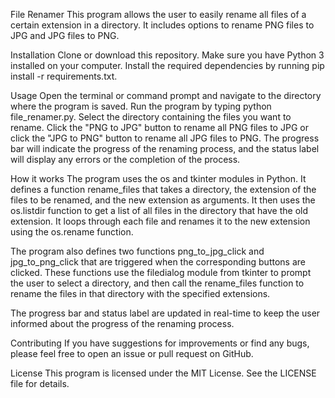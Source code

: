 File Renamer
This program allows the user to easily rename all files of a certain extension in a directory. 
It includes options to rename PNG files to JPG and JPG files to PNG.

Installation
Clone or download this repository.
Make sure you have Python 3 installed on your computer.
Install the required dependencies by running pip install -r requirements.txt.

Usage
Open the terminal or command prompt and navigate to the directory where the program is saved.
Run the program by typing python file_renamer.py.
Select the directory containing the files you want to rename.
Click the "PNG to JPG" button to rename all PNG files to JPG or click the "JPG to PNG" button to rename all JPG files to PNG.
The progress bar will indicate the progress of the renaming process, and the status label will display any errors or the completion of the process.

How it works
The program uses the os and tkinter modules in Python. It defines a function rename_files that takes a directory, the extension of the files to be renamed, and the new extension as arguments. It then uses the os.listdir function to get a list of all files in the directory that have the old extension. It loops through each file and renames it to the new extension using the os.rename function.

The program also defines two functions png_to_jpg_click and jpg_to_png_click that are triggered when the corresponding buttons are clicked. These functions use the filedialog module from tkinter to prompt the user to select a directory, and then call the rename_files function to rename the files in that directory with the specified extensions.

The progress bar and status label are updated in real-time to keep the user informed about the progress of the renaming process.

Contributing
If you have suggestions for improvements or find any bugs, please feel free to open an issue or pull request on GitHub.

License
This program is licensed under the MIT License. See the LICENSE file for details.